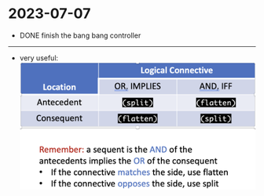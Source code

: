 2023-07-07
==========
- DONE finish the bang bang controller
---
- very useful: ![image.png](assets/image_1688746696976_0.png)
